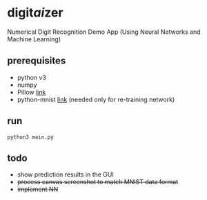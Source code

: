# digit*ai*zer
Numerical Digit Recognition Demo App (Using Neural Networks and Machine Learning)

## prerequisites

* python v3
* numpy
* Pillow [link](https://github.com/python-pillow/Pillow)
* python-mnist [link](https://github.com/sorki/python-mnist) (needed only for re-training network)

## run
```
python3 main.py
```

## todo
* show prediction results in the GUI
* ~~process canvas screenshot to match MNIST data format~~
* ~~implement NN~~
